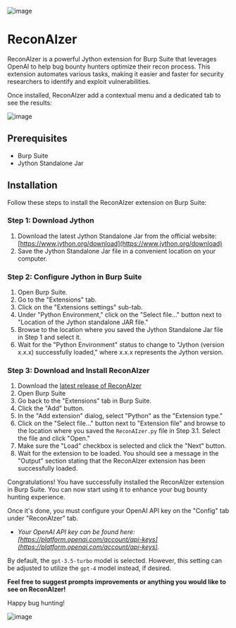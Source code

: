 ![image](https://user-images.githubusercontent.com/16657045/229288097-9ff8cda0-5159-4817-ab7f-371934cff65a.png)

# ReconAIzer

ReconAIzer is a powerful Jython extension for Burp Suite that leverages OpenAI to help bug bounty hunters optimize their recon process. This extension automates various tasks, making it easier and faster for security researchers to identify and exploit vulnerabilities.

Once installed, ReconAIzer add a contextual menu and a dedicated tab to see the results:

![image](https://user-images.githubusercontent.com/16657045/229282506-ea5bc46b-b4d9-4f1b-9ec1-5dcd987de0bc.png)

## Prerequisites

-   Burp Suite
-   Jython Standalone Jar

## Installation

Follow these steps to install the ReconAIzer extension on Burp Suite:

### Step 1: Download Jython

1.  Download the latest Jython Standalone Jar from the official website: [https://www.jython.org/download](https://www.jython.org/download)
2.  Save the Jython Standalone Jar file in a convenient location on your computer.

### Step 2: Configure Jython in Burp Suite

1.  Open Burp Suite.
2.  Go to the "Extensions" tab.
3.  Click on the "Extensions settings" sub-tab.
4.  Under "Python Environment," click on the "Select file..." button next to "Location of the Jython standalone JAR file."
5.  Browse to the location where you saved the Jython Standalone Jar file in Step 1 and select it.
6.  Wait for the "Python Environment" status to change to "Jython (version x.x.x) successfully loaded," where x.x.x represents the Jython version.

### Step 3: Download and Install ReconAIzer

1.  Download the [latest release of ReconAIzer](https://github.com/hisxo/ReconAIzer/releases)
2.  Open Burp Suite
3.  Go back to the "Extensions" tab in Burp Suite.
4.  Click the "Add" button.
5.  In the "Add extension" dialog, select "Python" as the "Extension type."
6.  Click on the "Select file..." button next to "Extension file" and browse to the location where you saved the `ReconAIzer.py` file in Step 3.1. Select the file and click "Open."
7.  Make sure the "Load" checkbox is selected and click the "Next" button.
8.  Wait for the extension to be loaded. You should see a message in the "Output" section stating that the ReconAIzer extension has been successfully loaded.

Congratulations! You have successfully installed the ReconAIzer extension in Burp Suite. You can now start using it to enhance your bug bounty hunting experience.

Once it's done, you must configure your OpenAI API key on the "Config" tab under "ReconAIzer" tab.

- _Your OpenAI API key can be found here: [https://platform.openai.com/account/api-keys](https://platform.openai.com/account/api-keys)._

By default, the `gpt-3.5-turbo` model is selected. However, this setting can be adjusted to utilize the `gpt-4` model instead, if desired.

**Feel free to suggest prompts improvements or anything you would like to see on ReconAIzer!**

Happy bug hunting!

![image](https://user-images.githubusercontent.com/16657045/229282837-da0c0314-0882-4ef2-9203-018682330f76.png)
